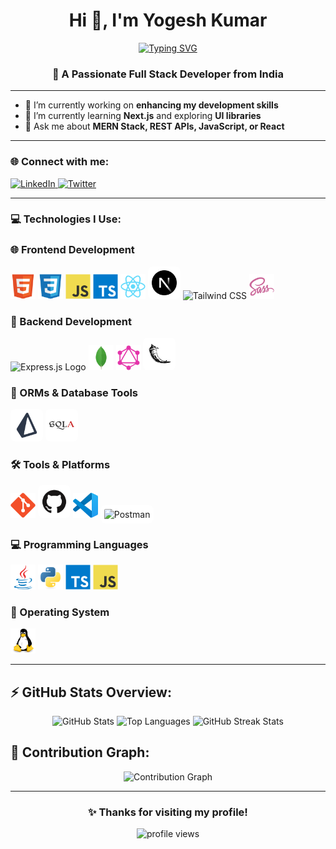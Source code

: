<h1 align="center">Hi 👋, I'm Yogesh Kumar</h1>
<p align="center">
  <a href="https://git.io/typing-svg">
    <img src="https://readme-typing-svg.herokuapp.com?font=Fira+Code&size=25&pause=1000&color=00F7FF&center=true&vCenter=true&width=500&lines=Full+Stack+Developer;MERN+Stack+Enthusiast;Passionate+about+Coding;Open+Source+Contributor" alt="Typing SVG" />
  </a>
</p>
<h3 align="center">🚀 A Passionate Full Stack Developer from India</h3>

---

- 🔭 I’m currently working on **enhancing my development skills**
- 🌱 I’m currently learning **Next.js** and exploring **UI libraries**
- 💬 Ask me about **MERN Stack, REST APIs, JavaScript, or React**

---

<h3 align="left">🌐 Connect with me:</h3>
<p align="left">
  <a href="https://www.linkedin.com/in/yogesh-kumar-1128ba281/" target="_blank">
    <img src="https://img.shields.io/badge/LinkedIn-blue?style=for-the-badge&logo=linkedin" alt="LinkedIn"/>
  </a>
  <a href="https://x.com/YogeshBhag96317" target="_blank">
    <img src="https://img.shields.io/badge/Twitter-1DA1F2?style=for-the-badge&logo=twitter&logoColor=white" alt="Twitter"/>
  </a>
</p>

---

<h3 align="left">💻 Technologies I Use:</h3>

### 🌐 Frontend Development
<p>
  <img src="https://raw.githubusercontent.com/devicons/devicon/master/icons/html5/html5-original.svg" width="40" height="40" alt="HTML5"/>
  <img src="https://raw.githubusercontent.com/devicons/devicon/master/icons/css3/css3-original.svg" width="40" height="40" alt="CSS3"/>
  <img src="https://raw.githubusercontent.com/devicons/devicon/master/icons/javascript/javascript-original.svg" width="40" height="40" alt="JavaScript"/>
  <img src="https://raw.githubusercontent.com/devicons/devicon/master/icons/typescript/typescript-original.svg" width="40" height="40" alt="TypeScript"/>
  <img src="https://raw.githubusercontent.com/devicons/devicon/master/icons/react/react-original.svg" width="40" height="40" alt="React"/>
  <img src="https://raw.githubusercontent.com/devicons/devicon/master/icons/nextjs/nextjs-original.svg" width="40" height="40" alt="Next.js" style="background:white; padding:6px; border-radius:8px"/>
  <img src="https://www.vectorlogo.zone/logos/tailwindcss/tailwindcss-icon.svg" width="40" height="40" alt="Tailwind CSS"/>
  <img src="https://raw.githubusercontent.com/devicons/devicon/master/icons/sass/sass-original.svg" width="40" height="40" alt="SASS"/>
</p>

### 🔧 Backend Development
<p>
  <img src="https://upload.wikimedia.org/wikipedia/commons/6/64/Expressjs.png" alt="Express.js Logo" width="100" />
  <img src="https://raw.githubusercontent.com/devicons/devicon/master/icons/mongodb/mongodb-original.svg" width="40" height="40" alt="MongoDB"/>
  <img src="https://raw.githubusercontent.com/devicons/devicon/master/icons/graphql/graphql-plain.svg" width="40" height="40" alt="GraphQL"/>
  <img src="https://raw.githubusercontent.com/devicons/devicon/master/icons/flask/flask-original.svg" width="40" height="40" alt="Flask" style="background:white; padding:6px; border-radius:8px"/>
</p>

### 🧩 ORMs & Database Tools
<p>
  <img src="https://raw.githubusercontent.com/devicons/devicon/master/icons/prisma/prisma-original.svg" width="40" height="40" alt="Prisma" style="background:white; padding:6px; border-radius:8px"/>
  <img src="https://raw.githubusercontent.com/devicons/devicon/master/icons/sqlalchemy/sqlalchemy-original.svg" width="40" height="40" alt="SQLAlchemy" style="background:white; padding:6px; border-radius:8px"/>
</p>

### 🛠️ Tools & Platforms
<p>
  <img src="https://raw.githubusercontent.com/devicons/devicon/master/icons/git/git-original.svg" width="40" height="40" alt="Git"/>
  <img src="https://raw.githubusercontent.com/devicons/devicon/master/icons/github/github-original.svg" width="40" height="40" alt="GitHub" style="background:white; padding:6px; border-radius:8px"/>
  <img src="https://raw.githubusercontent.com/devicons/devicon/master/icons/vscode/vscode-original.svg" width="40" height="40" alt="VSCode"/>
  <img src="https://www.vectorlogo.zone/logos/getpostman/getpostman-icon.svg" width="40" height="40" alt="Postman" style="background:white; padding:6px; border-radius:8px"/>
</p>

### 💻 Programming Languages
<p>
  <img src="https://raw.githubusercontent.com/devicons/devicon/master/icons/java/java-original.svg" width="40" height="40" alt="Java"/>
  <img src="https://raw.githubusercontent.com/devicons/devicon/master/icons/python/python-original.svg" width="40" height="40" alt="Python"/>
  <img src="https://raw.githubusercontent.com/devicons/devicon/master/icons/typescript/typescript-original.svg" width="40" height="40" alt="TypeScript"/>
  <img src="https://raw.githubusercontent.com/devicons/devicon/master/icons/javascript/javascript-original.svg" width="40" height="40" alt="JavaScript"/>
</p>

### 🐧 Operating System
<p>
  <img src="https://raw.githubusercontent.com/devicons/devicon/master/icons/linux/linux-original.svg" width="40" height="40" alt="Linux"/>
</p>

---

## ⚡ GitHub Stats Overview:
<p align="center">
  <img src="https://github-readme-stats.vercel.app/api?username=Yogesh-Bhagwani&show_icons=true&theme=tokyonight" height="150" alt="GitHub Stats" />
  <img src="https://github-readme-stats.vercel.app/api/top-langs/?username=Yogesh-Bhagwani&layout=compact&theme=tokyonight" height="150" alt="Top Languages" />
  <img src="https://github-readme-streak-stats.herokuapp.com/?user=Yogesh-Bhagwani&theme=tokyonight" height="150" alt="GitHub Streak Stats" />
</p>


## 📅 Contribution Graph:
<p align="center">
  <img src="https://github-readme-activity-graph.vercel.app/graph?username=Yogesh-Bhagwani&theme=tokyo-night&hide_border=true" alt="Contribution Graph" />
</p>


---

<h3 align="center">✨ Thanks for visiting my profile!</h3>
<p align="center">
  <img src="https://komarev.com/ghpvc/?username=Yogesh-Bhagwani&label=Profile%20views&color=0e75b6&style=flat" alt="profile views"/>
</p>
